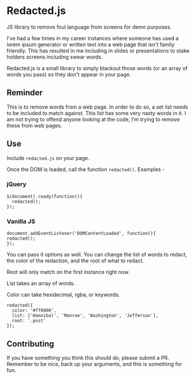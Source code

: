 # Redacted.js
JS library to remove foul language from screens for demo purposes. 

I've had a few times in my career instances where someone has used a lorem ipsum
generator or written text into a web page that isn't family friendly. This has
resulted in me including in slides or presentations to stake holders screens
including swear words.

Redacted.js is a small library to simply blackout those words (or an array of
words you pass) so they don't appear in your page.

## Reminder

This is to remove words from a web page. In order to do so, a set list needs to
be included to match against. This list has some very nasty words in it. I am not trying to
offend anyone looking at the code, I'm trying to remove these from web pages. 

## Use

Include `redacted.js` on your page.

Once the DOM is loaded, call the function `redacted()`. Examples - 

### jQuery

```
$(document).ready(function(){
  redacted();
});
```

### Vanilla JS

```
document.addEventListener('DOMContentLoaded', function(){
redacted();
});
```
You can pass it options as well. You can change the list of words to redact, the
color of the redaction, and the root of what to redact. 

Root will only match on the first instance right now.

List takes an array of words.

Color can take hexidecimal, rgba, or keywords.

```
redacted({
  color: '#ff0000',
  list: ['Hannibal', 'Monroe', 'Washington', 'Jefferson'],
  root: '.post'
});
```

## Contributing

If you have something you think this should do, please submit a PR. Remember to
be nice, back up your arguments, and this is something for fun.
